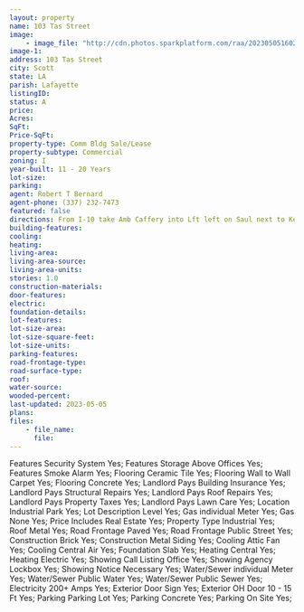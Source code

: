 ```yaml
---
layout: property
name: 103 Tas Street
image:
    - image_file: "http://cdn.photos.sparkplatform.com/raa/20230505160218448210000000.jpg"
image-1:
address: 103 Tas Street
city: Scott
state: LA
parish: Lafayette
listingID: 
status: A
price: 
Acres: 
SqFt: 
Price-SqFt: 
property-type: Comm Bldg Sale/Lease
property-subtype: Commercial
zoning: I
year-built: 11 - 20 Years
lot-size: 
parking: 
agent: Robert T Bernard
agent-phone: (337) 232-7473
featured: false
directions: From I-10 take Amb Caffery into Lft left on Saul next to Kentwood Water rt on Bud right on Tas. From Johnston St in Lft: Take Amb Caffery towards I10 cross over Cameron & railroad rt on Saul.
building-features: 
cooling: 
heating: 
living-area: 
living-area-source: 
living-area-units: 
stories: 1.0
construction-materials: 
door-features: 
electric: 
foundation-details: 
lot-features: 
lot-size-area: 
lot-size-square-feet: 
lot-size-units: 
parking-features: 
road-frontage-type: 
road-surface-type: 
roof: 
water-source: 
wooded-percent: 
last-updated: 2023-05-05
plans: 
files:
    - file_name:
      file:
---
```

Features	Security System	Yes;
Features	Storage Above Offices	Yes;
Features	Smoke Alarm	Yes;
Flooring	Ceramic Tile	Yes;
Flooring	Wall to Wall Carpet	Yes;
Flooring	Concrete	Yes;
Landlord Pays	Building Insurance	Yes;
Landlord Pays	Structural Repairs	Yes;
Landlord Pays	Roof Repairs	Yes;
Landlord Pays	Property Taxes	Yes;
Landlord Pays	Lawn Care	Yes;
Location	Industrial Park	Yes;
Lot Description	Level	Yes;
Gas	individual Meter	Yes;
Gas	None	Yes;
Price Includes	Real Estate	Yes;
Property Type	Industrial	Yes;
Roof	Metal	Yes;
Road Frontage	Paved	Yes;
Road Frontage	Public Street	Yes;
Construction	Brick	Yes;
Construction	Metal Siding	Yes;
Cooling	Attic Fan	Yes;
Cooling	Central Air	Yes;
Foundation	Slab	Yes;
Heating	Central	Yes;
Heating	Electric	Yes;
Showing	Call Listing Office	Yes;
Showing	Agency Lockbox	Yes;
Showing	Notice Necessary	Yes;
Water/Sewer	individual Meter	Yes;
Water/Sewer	Public Water	Yes;
Water/Sewer	Public Sewer	Yes;
Electricity	200+ Amps	Yes;
Exterior	Door Sign	Yes;
Exterior	OH Door 10 - 15 Ft	Yes;
Parking	Parking Lot	Yes;
Parking	Concrete	Yes;
Parking	On Site	Yes;

